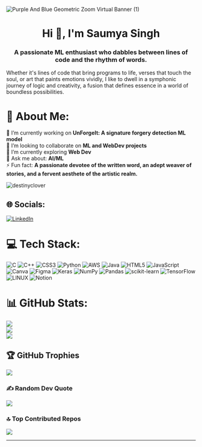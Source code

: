 ![Purple And Blue Geometric Zoom Virtual Banner (1)](https://github.com/DestinyClover/DestinyClover/assets/106618290/8c928bd9-fe2e-4b93-80d7-156a047e4bce)

<h1 align="center">Hi 👋, I'm Saumya Singh</h1>
<h3 align="center">A passionate ML enthusiast who dabbles between lines of code and the rhythm of words. </h3>

Whether it's lines of code that bring programs to life, verses that touch the soul, or art that paints emotions vividly, I like to dwell in a symphonic journey of logic and creativity, a fusion that defines essence in a world of boundless possibilities.


# 💫 About Me:
🔭 I’m currently working on **UnForgeIt: A signature forgery detection ML model**<br>
👯 I’m looking to collaborate on **ML and WebDev projects**<br>
🌱 I’m currently exploring **Web Dev**<br>
💬 Ask me about: **AI/ML**<br>
⚡ Fun fact: **A passionate devotee of the written word, an adept weaver of stories, and a fervent aesthete of the artistic realm.**<br>

<p align="left"> <img src="https://komarev.com/ghpvc/?username=destinyclover&label=Profile%20views&color=0e75b6&style=flat" alt="destinyclover" /> </p>

## 🌐 Socials:

[![LinkedIn](https://img.shields.io/badge/LinkedIn-%230077B5.svg?logo=linkedin&logoColor=white)](https://linkedin.com/in/saumya-singh-882438261)

# 💻 Tech Stack:
![C](https://img.shields.io/badge/c-%2300599C.svg?style=for-the-badge&logo=c&logoColor=white) ![C++](https://img.shields.io/badge/c++-%2300599C.svg?style=for-the-badge&logo=c%2B%2B&logoColor=white) ![CSS3](https://img.shields.io/badge/css3-%231572B6.svg?style=for-the-badge&logo=css3&logoColor=white) ![Python](https://img.shields.io/badge/python-3670A0?style=for-the-badge&logo=python&logoColor=ffdd54) ![AWS](https://img.shields.io/badge/AWS-%23FF9900.svg?style=for-the-badge&logo=amazon-aws&logoColor=white) ![Java](https://img.shields.io/badge/java-%23ED8B00.svg?style=for-the-badge&logo=java&logoColor=white) ![HTML5](https://img.shields.io/badge/html5-%23E34F26.svg?style=for-the-badge&logo=html5&logoColor=white) ![JavaScript](https://img.shields.io/badge/javascript-%23323330.svg?style=for-the-badge&logo=javascript&logoColor=%23F7DF1E) ![Canva](https://img.shields.io/badge/Canva-%2300C4CC.svg?style=for-the-badge&logo=Canva&logoColor=white) 	![Figma](https://img.shields.io/badge/figma-%23F24E1E.svg?style=for-the-badge&logo=figma&logoColor=white) ![Keras](https://img.shields.io/badge/Keras-%23D00000.svg?style=for-the-badge&logo=Keras&logoColor=white) ![NumPy](https://img.shields.io/badge/numpy-%23013243.svg?style=for-the-badge&logo=numpy&logoColor=white) ![Pandas](https://img.shields.io/badge/pandas-%23150458.svg?style=for-the-badge&logo=pandas&logoColor=white) ![scikit-learn](https://img.shields.io/badge/scikit--learn-%23F7931E.svg?style=for-the-badge&logo=scikit-learn&logoColor=white) ![TensorFlow](https://img.shields.io/badge/TensorFlow-%23FF6F00.svg?style=for-the-badge&logo=TensorFlow&logoColor=white) ![LINUX](https://img.shields.io/badge/Linux-FCC624?style=for-the-badge&logo=linux&logoColor=black) ![Notion](https://img.shields.io/badge/Notion-%23000000.svg?style=for-the-badge&logo=notion&logoColor=white)
# 📊 GitHub Stats:
![](https://github-readme-stats.vercel.app/api?username=DestinyClover&theme=dark&hide_border=false&include_all_commits=true&count_private=false)<br/>
![](https://github-readme-streak-stats.herokuapp.com/?user=DestinyClover&theme=dark&hide_border=false)<br/>
![](https://github-readme-stats.vercel.app/api/top-langs/?username=DestinyClover&theme=dark&hide_border=false&include_all_commits=true&count_private=false&layout=compact)

## 🏆 GitHub Trophies
![](https://github-profile-trophy.vercel.app/?username=DestinyClover&theme=darkhub&no-frame=false&no-bg=false&margin-w=4)

### ✍️ Random Dev Quote
![](https://quotes-github-readme.vercel.app/api?type=horizontal&theme=radical)

### 🔝 Top Contributed Repos
![](https://github-contributor-stats.vercel.app/api?username=DestinyClover&limit=5&theme=dark&combine_all_yearly_contributions=true)


---








<!--
**DestinyClover/DestinyClover** is a ✨ _special_ ✨ repository because its `README.md` (this file) appears on your GitHub profile.
(img align="right" alt="Coding" width="400" src="https://cdn.dribbble.com/users/116207...")
[![Blue Dark Keyboard Search Bar Desktop Wallpaper](https://github.com/DestinyClover/DestinyClover/assets/106618290/1c942bd0-1fc9-4fd6-bebc-d932d14c626b)]
Here are some ideas to get you started:
<h5 align="justified">
- 🔭 I’m currently working on ...
- 🌱 I’m currently learning ...
- 👯 I’m looking to collaborate on ...
- 🤔 I’m looking for help with ...
- 💬 Ask me about ...
- 📫 How to reach me: ...
- 😄 Pronouns: ...
- ⚡ Fun fact: ...
-->

